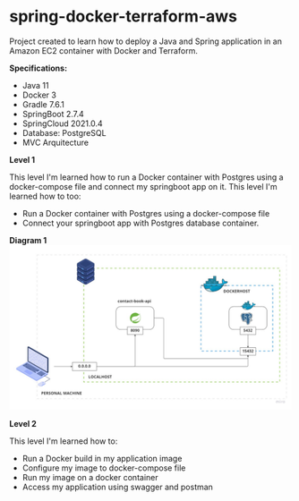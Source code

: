 # spring-docker-terraform-aws
Project created to learn how to deploy a Java and Spring application in an Amazon EC2 container with Docker and Terraform.

**Specifications:**
- Java 11
- Docker 3
- Gradle 7.6.1
- SpringBoot 2.7.4
- SpringCloud 2021.0.4
- Database: PostgreSQL
- MVC Arquitecture

**Level 1**

This level I'm learned how to run a Docker container with Postgres using a docker-compose
file and connect my springboot app on it.
This level I'm learned how to too:
- Run a Docker container with Postgres using a docker-compose file
- Connect your springboot app with Postgres database container.

**Diagram 1**
  <img src=diagram/tutorial-diagram-level-1.jpg>

**Level 2**

This level I'm learned how to:
- Run a Docker build in my application image
- Configure my image to docker-compose file
- Run my image on a docker container
- Access my application using swagger and postman